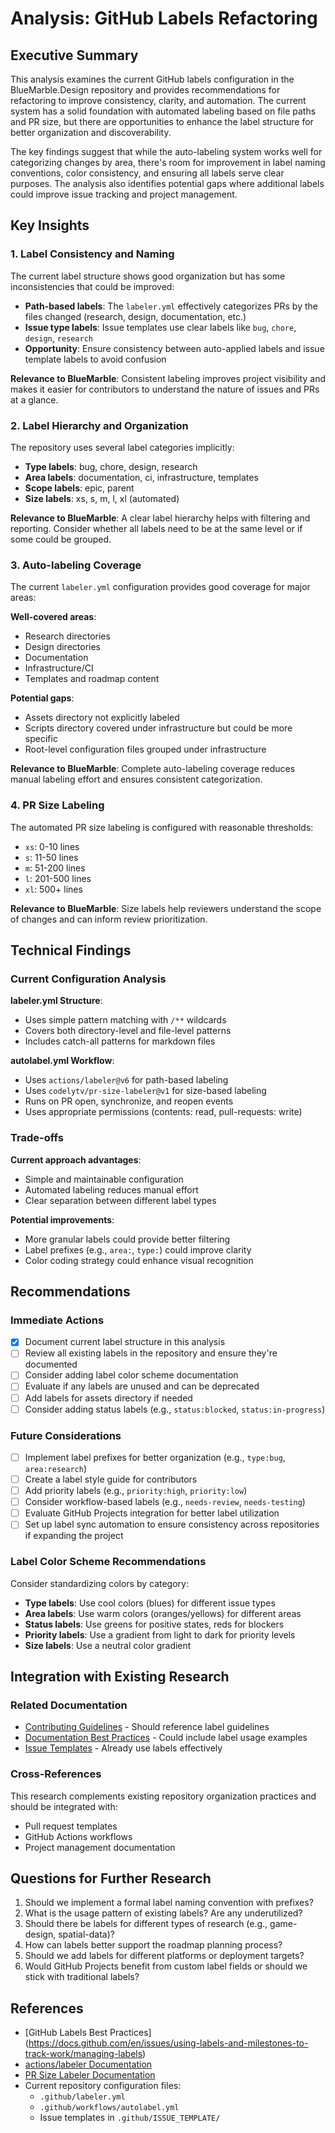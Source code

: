 # Analysis: GitHub Labels Refactoring

## Executive Summary

This analysis examines the current GitHub labels configuration in the BlueMarble.Design
repository and provides recommendations for refactoring to improve consistency, clarity, and
automation. The current system has a solid foundation with automated labeling based on file
paths and PR size, but there are opportunities to enhance the label structure for better
organization and discoverability.

The key findings suggest that while the auto-labeling system works well for categorizing
changes by area, there's room for improvement in label naming conventions, color consistency,
and ensuring all labels serve clear purposes. The analysis also identifies potential gaps where
additional labels could improve issue tracking and project management.

## Key Insights

### 1. Label Consistency and Naming

The current label structure shows good organization but has some inconsistencies that could be improved:

- **Path-based labels**: The `labeler.yml` effectively categorizes PRs by the files changed
  (research, design, documentation, etc.)
- **Issue type labels**: Issue templates use clear labels like `bug`, `chore`, `design`, `research`
- **Opportunity**: Ensure consistency between auto-applied labels and issue template labels to avoid confusion

**Relevance to BlueMarble**: Consistent labeling improves project visibility and makes it
easier for contributors to understand the nature of issues and PRs at a glance.

### 2. Label Hierarchy and Organization

The repository uses several label categories implicitly:

- **Type labels**: bug, chore, design, research
- **Area labels**: documentation, ci, infrastructure, templates
- **Scope labels**: epic, parent
- **Size labels**: xs, s, m, l, xl (automated)

**Relevance to BlueMarble**: A clear label hierarchy helps with filtering and reporting.
Consider whether all labels need to be at the same level or if some could be grouped.

### 3. Auto-labeling Coverage

The current `labeler.yml` configuration provides good coverage for major areas:

**Well-covered areas**:
- Research directories
- Design directories
- Documentation
- Infrastructure/CI
- Templates and roadmap content

**Potential gaps**:
- Assets directory not explicitly labeled
- Scripts directory covered under infrastructure but could be more specific
- Root-level configuration files grouped under infrastructure

**Relevance to BlueMarble**: Complete auto-labeling coverage reduces manual labeling effort
and ensures consistent categorization.

### 4. PR Size Labeling

The automated PR size labeling is configured with reasonable thresholds:
- `xs`: 0-10 lines
- `s`: 11-50 lines
- `m`: 51-200 lines
- `l`: 201-500 lines
- `xl`: 500+ lines

**Relevance to BlueMarble**: Size labels help reviewers understand the scope of changes and
can inform review prioritization.

## Technical Findings

### Current Configuration Analysis

**labeler.yml Structure**:
- Uses simple pattern matching with `/**` wildcards
- Covers both directory-level and file-level patterns
- Includes catch-all patterns for markdown files

**autolabel.yml Workflow**:
- Uses `actions/labeler@v6` for path-based labeling
- Uses `codelytv/pr-size-labeler@v1` for size-based labeling
- Runs on PR open, synchronize, and reopen events
- Uses appropriate permissions (contents: read, pull-requests: write)

### Trade-offs

**Current approach advantages**:
- Simple and maintainable configuration
- Automated labeling reduces manual effort
- Clear separation between different label types

**Potential improvements**:
- More granular labels could provide better filtering
- Label prefixes (e.g., `area:`, `type:`) could improve clarity
- Color coding strategy could enhance visual recognition

## Recommendations

### Immediate Actions

- [x] Document current label structure in this analysis
- [ ] Review all existing labels in the repository and ensure they're documented
- [ ] Consider adding label color scheme documentation
- [ ] Evaluate if any labels are unused and can be deprecated
- [ ] Add labels for assets directory if needed
- [ ] Consider adding status labels (e.g., `status:blocked`, `status:in-progress`)

### Future Considerations

- [ ] Implement label prefixes for better organization (e.g., `type:bug`, `area:research`)
- [ ] Create a label style guide for contributors
- [ ] Add priority labels (e.g., `priority:high`, `priority:low`)
- [ ] Consider workflow-based labels (e.g., `needs-review`, `needs-testing`)
- [ ] Evaluate GitHub Projects integration for better label utilization
- [ ] Set up label sync automation to ensure consistency across repositories if expanding the project

### Label Color Scheme Recommendations

Consider standardizing colors by category:
- **Type labels**: Use cool colors (blues) for different issue types
- **Area labels**: Use warm colors (oranges/yellows) for different areas
- **Status labels**: Use greens for positive states, reds for blockers
- **Priority labels**: Use a gradient from light to dark for priority levels
- **Size labels**: Use a neutral color gradient

## Integration with Existing Research

### Related Documentation

- [Contributing Guidelines](../../../CONTRIBUTING.md) - Should reference label guidelines
- [Documentation Best Practices](../../../DOCUMENTATION_BEST_PRACTICES.md) - Could include label usage examples
- [Issue Templates](.github/ISSUE_TEMPLATE/) - Already use labels effectively

### Cross-References

This research complements existing repository organization practices and should be integrated with:
- Pull request templates
- GitHub Actions workflows
- Project management documentation

## Questions for Further Research

1. Should we implement a formal label naming convention with prefixes?
2. What is the usage pattern of existing labels? Are any underutilized?
3. Should there be labels for different types of research (e.g., game-design, spatial-data)?
4. How can labels better support the roadmap planning process?
5. Should we add labels for different platforms or deployment targets?
6. Would GitHub Projects benefit from custom label fields or should we stick with traditional labels?

## References

- [GitHub Labels Best Practices]
  (https://docs.github.com/en/issues/using-labels-and-milestones-to-track-work/managing-labels)
- [actions/labeler Documentation](https://github.com/actions/labeler)
- [PR Size Labeler Documentation](https://github.com/codelytv/pr-size-labeler)
- Current repository configuration files:
  - `.github/labeler.yml`
  - `.github/workflows/autolabel.yml`
  - Issue templates in `.github/ISSUE_TEMPLATE/`
